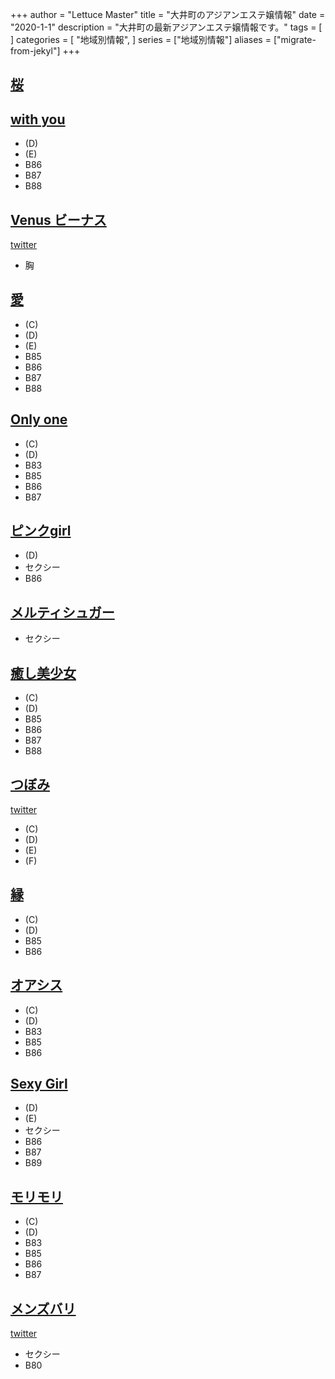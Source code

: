 +++
author = "Lettuce Master"
title = "大井町のアジアンエステ嬢情報"
date = "2020-1-1"
description = "大井町の最新アジアンエステ嬢情報です。"
tags = [
]
categories = [
    "地域別情報",
]
series = ["地域別情報"]
aliases = ["migrate-from-jekyl"]
+++

## [桜](http://www.est-sakura.work/)
## [with you](http://with-you.iest.info/)
- (D)
- (E)
- B86
- B87
- B88
## [Venus ビーナス](http://www.ovenus.work/)
[twitter](https://twitter.com/venus77116830?ref_src=twsrc%5Etfw)
- 胸
## [愛](https://nekonoheya.ests.jp/)
- (C)
- (D)
- (E)
- B85
- B86
- B87
- B88
## [Only one](http://onlyone.jpn.vin/)
- (C)
- (D)
- B83
- B85
- B86
- B87
## [ピンクgirl](http://girl.menzue.com/)
- (D)
- セクシー
- B86
## [メルティシュガー](http://www3.spa-omori.com/)
- セクシー
## [癒し美少女](http://www.bishoujo.esthejp.com/)
- (C)
- (D)
- B85
- B86
- B87
- B88
## [つぼみ](http://rin-rinpa.info/)
[twitter](https://twitter.com/ogikuboesthe)
- (C)
- (D)
- (E)
- (F)
## [縁](https://en.jpn.vin/)
- (C)
- (D)
- B85
- B86
## [オアシス](http://www.oasis.maesjp.com/)
- (C)
- (D)
- B83
- B85
- B86
## [Sexy Girl](http://www.sexygirl.estjpn.com/)
- (D)
- (E)
- セクシー
- B86
- B87
- B89
## [モリモリ](https://morimori.ies.bz/)
- (C)
- (D)
- B83
- B85
- B86
- B87
## [メンズバリ](http://mensbali.net/)
[twitter](https://twitter.com/mensbali1)
- セクシー
- B80
